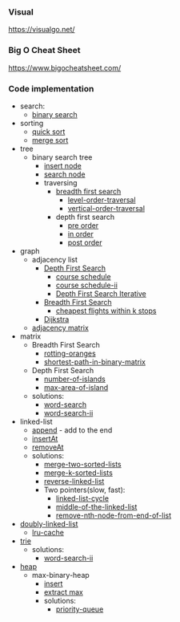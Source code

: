 ### Visual
https://visualgo.net/
### Big O Cheat Sheet
https://www.bigocheatsheet.com/
### Code implementation
* search: 
  * [binary search](search/binary-search/README.md)
* sorting
  * [quick sort](sorting/quick-sort/README.md)
  * [merge sort](sorting/merge-sort/README.md)
* tree
  * binary search tree
    * [insert node](tree/binary-search-tree/insertNode.MD)
    * [search node](tree/binary-search-tree/searchNode.MD)
    * traversing
      * [breadth first search](tree/binary-search-tree/breadthFirstSearch.MD)
        * [level-order-traversal](tree/binary-search-tree/breadth-first-search-solutions/binary-tree-level-order-traversal.js)
        * [vertical-order-traversal](tree/binary-search-tree/breadth-first-search-solutions/binary-tree-vertical-order-traversal.js)
      * depth first search
        * [pre order](tree/binary-search-tree/depthFirstSearchPreOrder.MD)
        * [in order](tree/binary-search-tree/depthFirstSearchInOrder.MD)
        * [post order](tree/binary-search-tree/depthFirstSearchPostOrder.MD)
* graph
  * adjacency list
    * [Depth First Search](graph/adjacency-list/depthFirst.MD)
      * [course schedule](neetcode/graph/course-schedule.js)
      * [course schedule-ii](neetcode/graph/course-schedule-ii.js)
      * [Depth First Search Iterative](graph/adjacency-list/depthFirstIterative.MD)
    * [Breadth First Search](graph/adjacency-list/breadthFirst.MD)
      * [cheapest flights within k stops](graph/solutions/breadth-first-search/cheapest-flights-within-k-stops/index.js)
    * [Dijkstra](graph/adjacency-list/dijkstra.js)
  * [adjacency matrix](graph/adjacency-matrix/index.js)
* matrix
  * Breadth First Search
    * [rotting-oranges](matrix/solutions/rotting-oranges/index.js)
    * [shortest-path-in-binary-matrix](matrix/solutions/shortest-path-in-binary-matrix.js)
  * Depth First Search
    * [number-of-islands](matrix/solutions/number-of-islands/index.js)
    * [max-area-of-island](matrix/solutions/max-area-of-island/index.js)
  * solutions:
    * [word-search](matrix/solutions/word-search/index.js)
    * [word-search-ii](trie/solutions/word-search-ii/index.js)
* linked-list
  * [append](linked-list/append.MD) - add to the end
  * [insertAt](linked-list/insertAt.MD)
  * [removeAt](linked-list/removeAt.MD)
  * solutions:
    * [merge-two-sorted-lists](linked-list/solutions/merge-two-sorted-lists/index.js)
    * [merge-k-sorted-lists](linked-list/solutions/merge-k-sorted-lists.js)
    * [reverse-linked-list](linked-list/solutions/reverse-linked-list/index.js)
    * Two pointers(slow, fast):
      * [linked-list-cycle](linked-list/solutions/linked-list-cycle/index.js)
      * [middle-of-the-linked-list](linked-list/solutions/middle-of-the-linked-list/index.js)
      * [remove-nth-node-from-end-of-list](linked-list/solutions/remove-nth-node-from-end-of-list/index.js)
* [doubly-linked-list](linked-list/doubly-linked-list/index.js)
  * [lru-cache](linked-list/doubly-linked-list/solutions/lru-cache/index.js)
* [trie](trie)
  * solutions:
    * [word-search-ii](trie/solutions/word-search-ii/index.js)
* [heap](heap/README.MD)
  * max-binary-heap
    * [insert](heap/maxBinaryHeapInsert.MD)
    * [extract max](heap/maxBinaryHeapExtractMax.MD)
    * solutions:
      * [priority-queue](heap/solutions/priority-queue/priorityQueue.MD)
